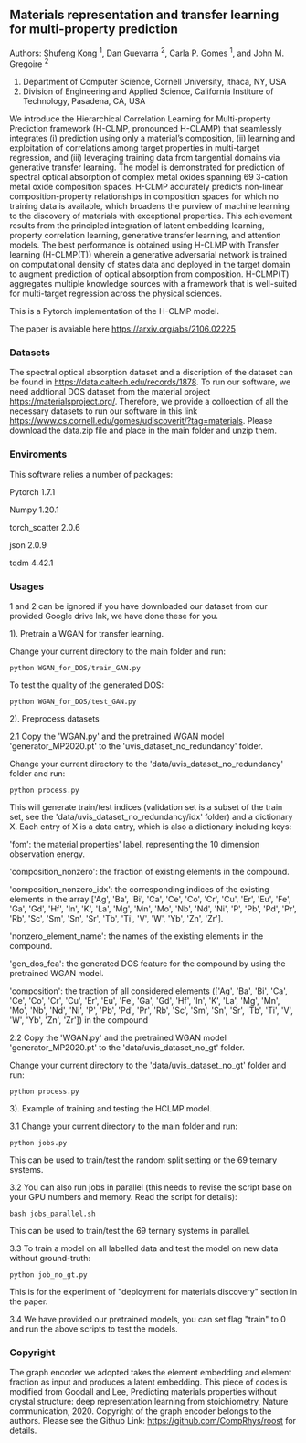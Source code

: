 ## Materials representation and transfer learning for multi-property prediction

Authors: Shufeng Kong <sup>1</sup>, Dan Guevarra <sup>2</sup>, Carla P. Gomes <sup>1</sup>, and John M. Gregoire <sup>2</sup>
1) Department of Computer Science, Cornell University, Ithaca, NY, USA
2) Division of Engineering and Applied Science, 
   California Institure of Technology, Pasadena, CA, USA
   
We introduce the Hierarchical Correlation Learning for Multi-property Prediction framework (H-CLMP, pronounced H-CLAMP) that seamlessly integrates (i) prediction using only a material’s composition, (ii) learning and exploitation of correlations among target properties in multi-target regression, and (iii) leveraging training data from tangential domains via generative transfer learning. The model is demonstrated for prediction of spectral optical absorption of complex metal oxides spanning 69 3-cation metal oxide composition spaces. H-CLMP accurately predicts non-linear composition-property relationships in composition spaces for which no training data is available, which broadens the purview of machine learning to the discovery of materials with exceptional properties. This achievement results from the principled integration of latent embedding learning, property correlation learning, generative transfer learning, and attention models. The best performance is obtained using H-CLMP with Transfer learning (H-CLMP(T)) wherein a generative adversarial network is trained on computational density of states data and deployed in the target domain to augment prediction of optical absorption from composition. H-CLMP(T) aggregates multiple knowledge sources with a framework that is well-suited for multi-target regression across the physical sciences.

This is a Pytorch implementation of the H-CLMP model. 

The paper is avaiable here https://arxiv.org/abs/2106.02225

### Datasets 

The spectral optical absorption dataset and a discription of the dataset can be found in https://data.caltech.edu/records/1878. To run our software, we need addtional DOS dataset from the material project https://materialsproject.org/. Therefore, we provide a colloection of all the necessary datasets to run our software in this link https://www.cs.cornell.edu/gomes/udiscoverit/?tag=materials. Please download the data.zip file and place in the main folder and unzip them.

### Enviroments

This software relies a number of packages:

Pytorch 1.7.1

Numpy 1.20.1

torch_scatter 2.0.6

json 2.0.9

tqdm 4.42.1

### Usages
1 and 2 can be ignored if you have downloaded our dataset from our provided Google drive lnk, we have done 
these for you. 

1). Pretrain a WGAN for transfer learning.

Change your current directory to the main folder and run:
```shell script
python WGAN_for_DOS/train_GAN.py
```

To test the quality of the generated DOS:
```shell script
python WGAN_for_DOS/test_GAN.py
```

2). Preprocess datasets

2.1 Copy the 'WGAN.py' and the pretrained WGAN model 'generator_MP2020.pt' to the 
'uvis_dataset_no_redundancy' folder.

Change your current directory  to the 'data/uvis_dataset_no_redundancy' folder and run:
```shell script
python process.py
```
This will generate train/test indices (validation set is a subset of the train set, see the 'data/uvis_dataset_no_redundancy/idx' folder) and 
a dictionary X. Each entry of X is a data entry, which is also a dictionary including keys: 

'fom': the material properties' label, representing the 10 dimension observation energy.

'composition_nonzero': the fraction of existing elements in the compound.

'composition_nonzero_idx': the corresponding indices of the existing elements 
in the array ['Ag', 'Ba', 'Bi', 'Ca', 'Ce', 'Co', 'Cr', 'Cu', 'Er', 'Eu', 'Fe', 'Ga', 'Gd', 'Hf', 'In', 'K', 'La', 'Mg', 'Mn', 'Mo', 'Nb',
             'Nd', 'Ni', 'P', 'Pb', 'Pd', 'Pr', 'Rb', 'Sc', 'Sm', 'Sn', 'Sr', 'Tb', 'Ti', 'V', 'W', 'Yb', 'Zn', 'Zr'].

'nonzero_element_name': the names of the existing elements in the compound.

'gen_dos_fea': the generated DOS feature for the compound by using the pretrained WGAN
model.

'composition': the traction of all considered elements (['Ag', 'Ba', 'Bi', 'Ca', 'Ce', 'Co', 'Cr', 'Cu', 'Er', 'Eu', 'Fe', 'Ga', 'Gd', 'Hf', 'In', 'K', 'La', 'Mg', 'Mn', 'Mo', 'Nb',
             'Nd', 'Ni', 'P', 'Pb', 'Pd', 'Pr', 'Rb', 'Sc', 'Sm', 'Sn', 'Sr', 'Tb', 'Ti', 'V', 'W', 'Yb', 'Zn', 'Zr']) in the compound
 
2.2 Copy the 'WGAN.py' and the pretrained WGAN model 'generator_MP2020.pt' to the 
'data/uvis_dataset_no_gt' folder.

Change your current directory  to the 'data/uvis_dataset_no_gt' folder and run:
```shell script
python process.py
```

3). Example of training and testing the HCLMP model.

3.1 Change your current directory to the main folder and run:
```shell script
python jobs.py
```
This can be used to train/test the random split setting or the 69 ternary systems.

3.2 You can also run jobs in parallel (this needs to revise the script base on
your GPU numbers and memory. Read the script for details):
```shell script
bash jobs_parallel.sh
```
This can be used to train/test the 69 ternary systems in parallel.

3.3 To train a model on all labelled data and test the model on new data without ground-truth:
```shell script
python job_no_gt.py
```
This is for the experiment of "deployment for materials discovery" section in the paper.

3.4 We have provided our pretrained models, you can
set flag "train" to 0 and run the above scripts to test the models.

### Copyright

The graph encoder we adopted takes the element embedding and element fraction as input and produces a latent embedding.
This piece of codes is modified from Goodall and Lee, Predicting materials properties without crystal structure: 
deep representation learning from stoichiometry, Nature communication, 2020. Copyright of the graph encoder belongs to the authors. 
Please see the Github Link: https://github.com/CompRhys/roost for details.



